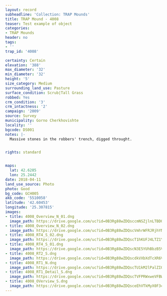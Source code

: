 ```yaml
---
layout: record
subheadline: 'Collection: TRAP Mounds'
title: TRAP Mound - 4008
teaser: Test example of object
categories:
- TRAP Mounds
header: no
tags:
- ''
trap_id: '4008'

certainty: Certain
elevation: '388'
max_diameter: '32'
min_diameter: '32'
height: '5'
size_category: Medium
surrounding_land_use: Pasture
surface_condition: Scrub|Tall Grass
robbed: Yes
crm_condition: '3'
crm_intactness: '2'
campaign: '2009'
source: Survey
municipality: Gorno Cherkhovishte
locality: ''
bgcode: DS001
notes: |-
  Massive stones in the robbers' trench, digged throught.


rights: standard


maps:
  lat: 42.6285
  lon: 25.2442
date: 2018-04-11
land_use_source: Photo
photo: Good
bg_code: GCH005
akb_code: '5510058'
latitude: '42.60453'
longitude: '25.307815'
images:
- title: 4008_Overview_N_01.dng
  image_path: https://drive.google.com/uc?id=0B3Rg88wZDQsccmNSZjlnLTBDQ0E
- title: 4008_Overview_N_02.dng
  image_path: https://drive.google.com/uc?id=0B3Rg88wZDQscVmhrWFRJRjhYNE0
- title: 4008_RT4_S_02.dng
  image_path: https://drive.google.com/uc?id=0B3Rg88wZDQscT1hKUFJ4LTZ1YVE
- title: 4008_RT4_S_01.dng
  image_path: https://drive.google.com/uc?id=0B3Rg88wZDQscN3E5YUhBbzB5VTg
- title: 4008_RT2_S.dng
  image_path: https://drive.google.com/uc?id=0B3Rg88wZDQscdkVXbXdTcXR6VjA
- title: 4008_RT1_N.dng
  image_path: https://drive.google.com/uc?id=0B3Rg88wZDQscTU1kM2lPalZIQVE
- title: 4008_RT1_Detail_S.dng
  image_path: https://drive.google.com/uc?id=0B3Rg88wZDQscTVFPRWxweVFBWms
- title: 4008_OVerview_S.dng
  image_path: https://drive.google.com/uc?id=0B3Rg88wZDQsceEhVTkMyX0F3cGM
---
```


